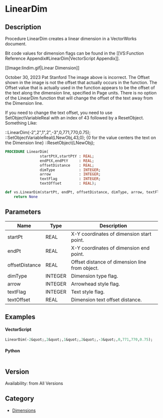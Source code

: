 # LinearDim

## Description
Procedure LinearDim creates a linear dimension in a VectorWorks document.

Bit code values for dimension flags can be found in the [[VS:Function Reference Appendix#LinearDim|VectorScript Appendix]].

[[Image:lindim.gif|Linear Dimension]]


October 30, 2023 Pat Stanford
The image above is incorrect. The Offset shown in the image is not the offset that actually occurs in the function. The Offset value that is actually used in the function appears to be the offset of the text along the dimension line, specified in Page units. There is no option of the LinearDim function that will change the offset of the text away from the Dimension line.

If you need to change the text offset, you need to use SetObjectVariableReal with an index of 43 followed by a ResetObject.  Something Like:

::LinearDim(-2",2",1",2",-3",0,771,770,0.75);
::SetObjectVariableReal(LNewObj,43,0); {0 for the value centers the text on the Dimension line}
::ResetObject(LNewObj);

```pascal
PROCEDURE LinearDim(
				startPtX,startPtY : REAL;
				endPtX,endPtY     : REAL;
				offsetDistance    : REAL;
				dimType           : INTEGER;
				arrow             : INTEGER;
				textFlag          : INTEGER;
				textOffset        : REAL);
```

```python
def vs.LinearDim(startPt, endPt, offsetDistance, dimType, arrow, textFlag, textOffset):
    return None
```

## Parameters
|Name|Type|Description|
|---|---|---|
|startPt|REAL|X-Y coordinates of dimension start point.|
|endPt|REAL|X-Y coordinates of dimension end point.|
|offsetDistance|REAL|Offset distance of dimension line from object.|
|dimType|INTEGER|Dimension type flag.|
|arrow|INTEGER|Arrowhead style flag.|
|textFlag|INTEGER|Text style flag.|
|textOffset|REAL|Dimension text offset distance.|

## Examples
#### VectorScript ####
```pascal
LinearDim(-2&quot;,2&quot;,1&quot;,2&quot;,-3&quot;,0,771,770,0.75);
```
#### Python ####
```python

```

## Version
Availability: from All Versions

## Category
* [Dimensions](../Categories/Dimensions.md)
